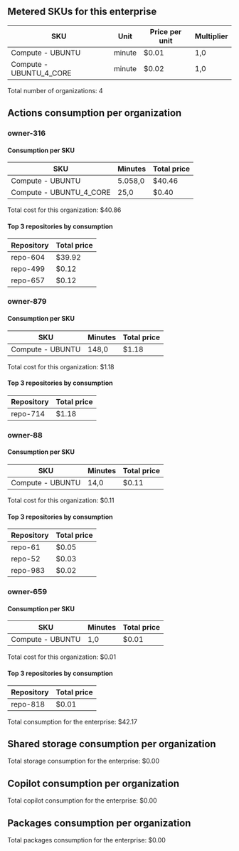 
## Metered SKUs for this enterprise

| SKU | Unit | Price per unit | Multiplier |
| --- | --- | --- | --- |
| Compute - UBUNTU | minute | $0.01 | 1,0 |
| Compute - UBUNTU_4_CORE | minute | $0.02 | 1,0 |

Total number of organizations: 4

## Actions consumption per organization


### owner-316


#### Consumption per SKU

| SKU | Minutes | Total price |
| --- | --- | --- |
| Compute - UBUNTU | 5.058,0 | $40.46 |
| Compute - UBUNTU_4_CORE | 25,0 | $0.40 |

Total cost for this organization: $40.86

#### Top 3 repositories by consumption

| Repository | Total price |
| --- | --- |
| repo-604 | $39.92 |
| repo-499 | $0.12 |
| repo-657 | $0.12 |


### owner-879


#### Consumption per SKU

| SKU | Minutes | Total price |
| --- | --- | --- |
| Compute - UBUNTU | 148,0 | $1.18 |

Total cost for this organization: $1.18

#### Top 3 repositories by consumption

| Repository | Total price |
| --- | --- |
| repo-714 | $1.18 |


### owner-88


#### Consumption per SKU

| SKU | Minutes | Total price |
| --- | --- | --- |
| Compute - UBUNTU | 14,0 | $0.11 |

Total cost for this organization: $0.11

#### Top 3 repositories by consumption

| Repository | Total price |
| --- | --- |
| repo-61 | $0.05 |
| repo-52 | $0.03 |
| repo-983 | $0.02 |


### owner-659


#### Consumption per SKU

| SKU | Minutes | Total price |
| --- | --- | --- |
| Compute - UBUNTU | 1,0 | $0.01 |

Total cost for this organization: $0.01

#### Top 3 repositories by consumption

| Repository | Total price |
| --- | --- |
| repo-818 | $0.01 |

Total consumption for the enterprise: $42.17

## Shared storage consumption per organization

Total storage consumption for the enterprise: $0.00

## Copilot consumption per organization

Total copilot consumption for the enterprise: $0.00

## Packages consumption per organization

Total packages consumption for the enterprise: $0.00
